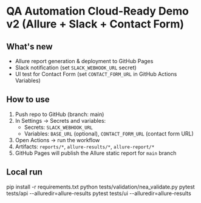 # QA Automation Cloud-Ready Demo v2 (Allure + Slack + Contact Form)

## What's new
- Allure report generation & deployment to GitHub Pages
- Slack notification (set `SLACK_WEBHOOK_URL` secret)
- UI test for Contact Form (set `CONTACT_FORM_URL` in GitHub Actions Variables)

## How to use
1) Push repo to GitHub (branch: main)
2) In Settings → Secrets and variables:
   - Secrets: `SLACK_WEBHOOK_URL`
   - Variables: `BASE_URL` (optional), `CONTACT_FORM_URL` (contact form URL)
3) Open Actions → run the workflow
4) Artifacts: `reports/*`, `allure-results/*`, `allure-report/*`
5) GitHub Pages will publish the Allure static report for `main` branch

## Local run
pip install -r requirements.txt
python tests/validation/nea_validate.py
pytest tests/api --alluredir=allure-results
pytest tests/ui --alluredir=allure-results
